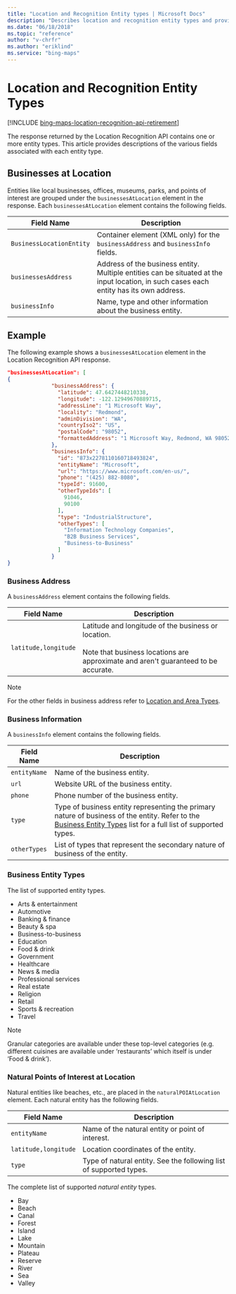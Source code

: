 ```yaml
---
title: "Location and Recognition Entity types | Microsoft Docs"
description: "Describes location and recognition entity types and provides the businessAtLocation field, an example, and business entity types."
ms.date: "06/18/2018"
ms.topic: "reference"
author: "v-chrfr"
ms.author: "eriklind"
ms.service: "bing-maps"
---
```


# Location and Recognition Entity Types

[!INCLUDE [bing-maps-location-recognition-api-retirement](../../includes/bing-maps-location-recognition-api-retirement.md)]

The response returned by the Location Recognition API contains one or more entity types. This article provides descriptions of the various fields associated with each entity type.

## Businesses at Location

Entities like local businesses, offices, museums, parks, and points of interest are grouped under the `businessesAtLocation` element in the response. Each `businessesAtLocation` element contains the following fields.

|Field Name              |Description                                                                      |  
|------------------------|---------------------------------------------------------------------------------|
|`BusinessLocationEntity`|Container element (XML only) for the `businessAddress` and `businessInfo` fields.|
|`businessesAddress`     |Address of the business entity. Multiple entities can be situated at the input location, in such cases each entity has its own address.|
|`businessInfo`          |Name, type and other information about the business entity.                      |

## Example

The following example shows a `businessesAtLocation` element in the Location Recognition API response.

```json
"businessesAtLocation": [
{
              "businessAddress": {
                "latitude": 47.6427448210338,
                "longitude": -122.12949670889715,
                "addressLine": "1 Microsoft Way",
                "locality": "Redmond",
                "adminDivision": "WA",
                "countryIso2": "US",
                "postalCode": "98052",
                "formattedAddress": "1 Microsoft Way, Redmond, WA 98052, US"
              },
              "businessInfo": {
                "id": "873x2278110160718493824",
                "entityName": "Microsoft",
                "url": "https://www.microsoft.com/en-us/",
                "phone": "(425) 882-8080",
                "typeId": 91600,
                "otherTypeIds": [
                  91046,
                  90100
                ],
                "type": "IndustrialStructure",
                "otherTypes": [
                  "Information Technology Companies",
                  "B2B Business Services",
                  "Business-to-Business"
                ]
              }
}
```

### Business Address

A `businessAddress` element contains the following fields.

|Field Name|Description|
|----------------|-----------|
|`latitude,longitude`|Latitude and longitude of the business or location.<br><br>Note that business locations are approximate and aren't guaranteed to be accurate.|

> [!NOTE]
> For the other fields in business address refer to [Location and Area Types](location-and-area-types.md).

### Business Information

A `businessInfo` element contains the following fields.

|Field Name|Description|
|----------------|-----------|
|`entityName`|Name of the business entity.|
|`url`|Website URL of the business entity.|
|`phone`|Phone number of the business entity.|
|`type`|Type of business entity representing the primary nature of business of the entity. Refer to the [Business Entity Types](#business-entity-types) list for a full list of supported types.|
|`otherTypes`|List of types that represent the secondary nature of business of the entity.|

### Business Entity Types

The list of supported entity types.

- Arts & entertainment
- Automotive
- Banking & finance
- Beauty & spa
- Business-to-business
- Education
- Food & drink
- Government
- Healthcare
- News & media
- Professional services
- Real estate
- Religion
- Retail
- Sports & recreation
- Travel

> [!NOTE]
> Granular categories are available under these top-level categories (e.g. different cuisines are available under ‘restaurants’ which itself is under ‘Food & drink’).

### Natural Points of Interest at Location

Natural entities like beaches, etc., are placed in the `naturalPOIAtLocation` element. Each natural entity has the following fields.

|Field Name|Description|
|----------------|-----------|
|`entityName`|Name of the natural entity or point of interest.|
|`latitude,longitude`|Location coordinates of the entity.|
|`type`|Type of natural entity. See the following list of supported types.|

The complete list of supported _natural entity_ types.

- Bay
- Beach
- Canal
- Forest
- Island
- Lake
- Mountain
- Plateau
- Reserve
- River
- Sea
- Valley
